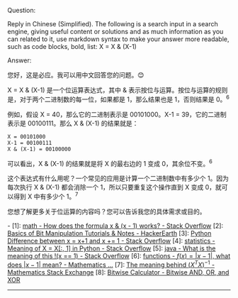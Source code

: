 Question:

Reply in Chinese (Simplified).
The following is a search input in a search engine, giving useful content or solutions and as much information as you can related to it, use markdown syntax to make your answer more readable, such as code blocks, bold, list:
X = X & (X-1)

Answer:

您好，这是必应。我可以用中文回答您的问题。😊

X = X & (X-1) 是一个位运算表达式，其中 & 表示按位与运算。按位与运算的规则是，对于两个二进制数的每一位，如果都是 1，那么结果也是 1，否则结果是 0。<sup>6</sup>

例如，假设 X = 40，那么它的二进制表示是 00101000。X-1 = 39，它的二进制表示是 00100111。那么 X & (X-1) 的结果就是：

```
X = 00101000
X-1 = 00100111
X & (X-1) = 00100000
```

可以看出，X & (X-1) 的结果就是将 X 的最右边的 1 变成 0，其余位不变。<sup>6</sup>

这个表达式有什么用呢？一个常见的应用是计算一个二进制数中有多少个 1。因为每次执行 X & (X-1) 都会消除一个 1，所以只要重复这个操作直到 X 变成 0，就可以得到 X 中有多少个 1。<sup>7</sup>

您想了解更多关于位运算的内容吗？您可以告诉我您的具体需求或目的。

\-
\[1]: [math - How does the formula x & (x - 1) works? - Stack Overflow](https://stackoverflow.com/questions/64605039/how-does-the-formula-x-x-1-works)
\[2]: [Basics of Bit Manipulation Tutorials & Notes - HackerEarth](https://www.hackerearth.com/practice/basic-programming/bit-manipulation/basics-of-bit-manipulation/tutorial/)
\[3]: [Python Difference between x = x+1 and x += 1 - Stack Overflow](https://stackoverflow.com/questions/12905338/python-difference-between-x-x1-and-x-1)
\[4]: [statistics - Meaning of X = X[:, 1] in Python - Stack Overflow](https://stackoverflow.com/questions/33491703/meaning-of-x-x-1-in-python)
\[5]: [java - What is the meaning of this !(x == 1) - Stack Overflow](https://stackoverflow.com/questions/53426016/what-is-the-meaning-of-this-x-1)
\[6]: [functions - $f (x) = |x-1|$, what does $|x-1|$ mean? - Mathematics ...](https://math.stackexchange.com/questions/1427060/fx-x-1-what-does-x-1-mean)
\[7]: [The meaning behind $(X^TX)^{-1}$ - Mathematics Stack Exchange](https://math.stackexchange.com/questions/2624986/the-meaning-behind-xtx-1)
\[8]: [Bitwise Calculator - Bitwise AND, OR, and XOR](https://www.omnicalculator.com/math/bitwise)

<hr/>

